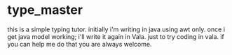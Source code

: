 type_master
===========

this is a simple typing tutor. initially i'm writing in java using awt only. once i get java model working; i'll write it again in Vala. just to try coding in vala. if you can help me do that you are always welcome.
